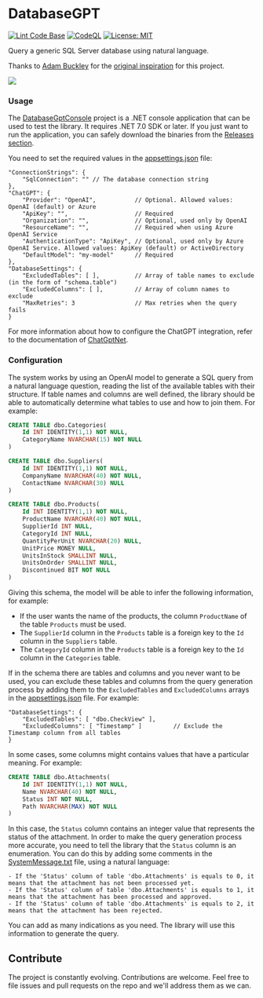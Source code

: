 # DatabaseGPT

[![Lint Code Base](https://github.com/marcominerva/DatabaseGPT/actions/workflows/linter.yml/badge.svg)](https://github.com/marcominerva/DatabaseGPT/actions/workflows/linter.yml)
[![CodeQL](https://github.com/marcominerva/DatabaseGPT/actions/workflows/codeql.yml/badge.svg)](https://github.com/marcominerva/DatabaseGPT/actions/workflows/codeql.yml)
[![License: MIT](https://img.shields.io/badge/License-MIT-yellow.svg)](https://github.com/marcominerva/TinyHelpers/blob/master/LICENSE)

Query a generic SQL Server database using natural language.

Thanks to [Adam Buckley](https://github.com/happyadam73/tsql-chatgpt) for the [original inspiration](https://www.linkedin.com/pulse/query-your-data-azure-sql-using-natural-language-chatgpt-adam-buckley/) for this project.

![](https://raw.githubusercontent.com/marcominerva/DatabaseGPT/master/assets/DatabaseGptConsole.gif)

### Usage

The [DatabaseGptConsole](https://github.com/marcominerva/DatabaseGPT/tree/master/src/DatabaseGptConsole) project is a .NET console application that can be used to test the library. It requires .NET 7.0 SDK or later. If you just want to run the application, you can safely download the binaries from the [Releases section](https://github.com/marcominerva/DatabaseGPT/releases/tag/v1.1).

You need to set the required values in the [appsettings.json](https://github.com/marcominerva/DatabaseGPT/blob/master/src/DatabaseGptConsole/appsettings.json) file:

```
"ConnectionStrings": {
    "SqlConnection": "" // The database connection string
},
"ChatGPT": {
    "Provider": "OpenAI",           // Optional. Allowed values: OpenAI (default) or Azure
    "ApiKey": "",                   // Required
    "Organization": "",             // Optional, used only by OpenAI
    "ResourceName": "",             // Required when using Azure OpenAI Service
    "AuthenticationType": "ApiKey", // Optional, used only by Azure OpenAI Service. Allowed values: ApiKey (default) or ActiveDirectory
    "DefaultModel": "my-model"      // Required  
},
"DatabaseSettings": {
    "ExcludedTables": [ ],          // Array of table names to exclude (in the form of "schema.table")
    "ExcludedColumns": [ ],         // Array of column names to exclude
    "MaxRetries": 3                 // Max retries when the query fails
}
```

For more information about how to configure the ChatGPT integration, refer to the documentation of [ChatGptNet](https://github.com/marcominerva/ChatGptNet).

### Configuration

The system works by using an OpenAI model to generate a SQL query from a natural language question, reading the list of the available tables with their structure. If table names and columns are well defined, the library should be able to automatically determine what tables to use and how to join them. For example:

```sql
CREATE TABLE dbo.Categories(
	Id INT IDENTITY(1,1) NOT NULL,
	CategoryName NVARCHAR(15) NOT NULL
)

CREATE TABLE dbo.Suppliers(
	Id INT IDENTITY(1,1) NOT NULL,
	CompanyName NVARCHAR(40) NOT NULL,
	ContactName NVARCHAR(30) NULL
)

CREATE TABLE dbo.Products(
	Id INT IDENTITY(1,1) NOT NULL,
	ProductName NVARCHAR(40) NOT NULL,
	SupplierId INT NULL,
	CategoryId INT NULL,
	QuantityPerUnit NVARCHAR(20) NULL,
	UnitPrice MONEY NULL,
	UnitsInStock SMALLINT NULL,
	UnitsOnOrder SMALLINT NULL,
	Discontinued BIT NOT NULL
)
```

Giving this schema, the model will be able to infer the following information, for example:

- If the user wants the name of the products, the column `ProductName` of the table `Products` must be used.
- The `SupplierId` column in the `Products` table is a foreign key to the `Id` column in the `Suppliers` table.
- The `CategoryId` column in the `Products` table is a foreign key to the `Id` column in the `Categories` table.

If in the schema there are tables and columns and you never want to be used, you can exclude these tables and columns from the query generation process by adding them to the `ExcludedTables` and `ExcludedColumns` arrays in the [appsettings.json](https://github.com/marcominerva/DatabaseGPT/blob/master/src/DatabaseGptConsole/appsettings.json) file. For example:

```
"DatabaseSettings": {
    "ExcludedTables": [ "dbo.CheckView" ],       
    "ExcludedColumns": [ "Timestamp" ]         // Exclude the Timestamp column from all tables
}
```

In some cases, some columns might contains values that have a particular meaning. For example:

```sql
CREATE TABLE dbo.Attachments(
	Id INT IDENTITY(1,1) NOT NULL,
	Name NVARCHAR(40) NOT NULL,
	Status INT NOT NULL,
	Path NVARCHAR(MAX) NOT NULL
)
```

In this case, the `Status` column contains an integer value that represents the status of the attachment. In order to make the query generation process more accurate, you need to tell the library that the `Status` column is an enumeration. You can do this by adding some comments in the [SystemMessage.txt](https://github.com/marcominerva/DatabaseGPT/blob/master/src/DatabaseGptConsole/SystemMessage.txt) file, using a natural language:

```
- If the 'Status' column of table 'dbo.Attachments' is equals to 0, it means that the attachment has not been processed yet.
- If the 'Status' column of table 'dbo.Attachments' is equals to 1, it means that the attachment has been processed and approved.
- If the 'Status' column of table 'dbo.Attachments' is equals to 2, it means that the attachment has been rejected.
```

You can add as many indications as you need. The library will use this information to generate the query.

## Contribute

The project is constantly evolving. Contributions are welcome. Feel free to file issues and pull requests on the repo and we'll address them as we can. 